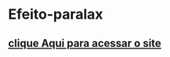 # Efeito-paralax
<h2>
    <a href="https://matheusmanuel.github.io/Efeito-paralax/">clique Aqui para acessar o site </a>

</h2>
